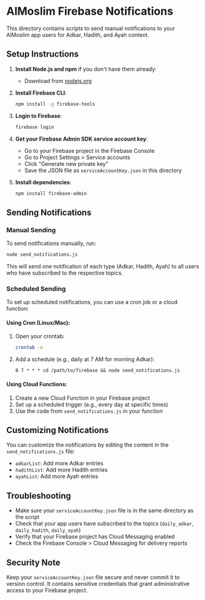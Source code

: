 # AlMoslim Firebase Notifications

This directory contains scripts to send manual notifications to your AlMoslim app users for Adkar, Hadith, and Ayah content.

## Setup Instructions

1. **Install Node.js and npm** if you don't have them already:
   - Download from [nodejs.org](https://nodejs.org/)

2. **Install Firebase CLI**:
   ```bash
   npm install -g firebase-tools
   ```

3. **Login to Firebase**:
   ```bash
   firebase login
   ```

4. **Get your Firebase Admin SDK service account key**:
   - Go to your Firebase project in the Firebase Console
   - Go to Project Settings > Service accounts
   - Click "Generate new private key"
   - Save the JSON file as `serviceAccountKey.json` in this directory

5. **Install dependencies**:
   ```bash
   npm install firebase-admin
   ```

## Sending Notifications

### Manual Sending

To send notifications manually, run:

```bash
node send_notifications.js
```

This will send one notification of each type (Adkar, Hadith, Ayah) to all users who have subscribed to the respective topics.

### Scheduled Sending

To set up scheduled notifications, you can use a cron job or a cloud function:

#### Using Cron (Linux/Mac):

1. Open your crontab:
   ```bash
   crontab -e
   ```

2. Add a schedule (e.g., daily at 7 AM for morning Adkar):
   ```
   0 7 * * * cd /path/to/firebase && node send_notifications.js
   ```

#### Using Cloud Functions:

1. Create a new Cloud Function in your Firebase project
2. Set up a scheduled trigger (e.g., every day at specific times)
3. Use the code from `send_notifications.js` in your function

## Customizing Notifications

You can customize the notifications by editing the content in the `send_notifications.js` file:

- `adkarList`: Add more Adkar entries
- `hadithList`: Add more Hadith entries
- `ayahList`: Add more Ayah entries

## Troubleshooting

- Make sure your `serviceAccountKey.json` file is in the same directory as the script
- Check that your app users have subscribed to the topics (`daily_adkar`, `daily_hadith`, `daily_ayah`)
- Verify that your Firebase project has Cloud Messaging enabled
- Check the Firebase Console > Cloud Messaging for delivery reports

## Security Note

Keep your `serviceAccountKey.json` file secure and never commit it to version control. It contains sensitive credentials that grant administrative access to your Firebase project.
